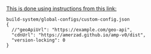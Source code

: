 [This is done using instructions from this link:](https://github.com/ampproject/amphtml/tree/master/build-system/global-configs#custom-configjson)
```
build-system/global-configs/custom-config.json
{
  //"geoApiUrl": "https://example.com/geo-api",
  "cdnUrl": "https://amerzad.github.io/amp-v0/dist",
  "version-locking": 0
}
```